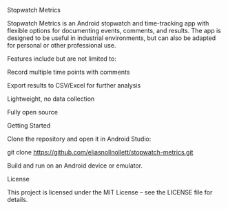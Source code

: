 Stopwatch Metrics

Stopwatch Metrics is an Android stopwatch and time-tracking app with flexible options for documenting events, comments, and results.
The app is designed to be useful in industrial environments, but can also be adapted for personal or other professional use.

Features include but are not limited to:

Record multiple time points with comments

Export results to CSV/Excel for further analysis

Lightweight, no data collection

Fully open source


Getting Started

Clone the repository and open it in Android Studio:

git clone https://github.com/eliasnollnollett/stopwatch-metrics.git


Build and run on an Android device or emulator.

License

This project is licensed under the MIT License – see the LICENSE
 file for details.
